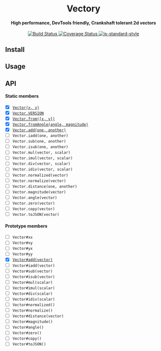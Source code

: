 <h1 align="center">Vectory</h1>
<h4 align="center">High performance, DevTools friendly, Crankshaft tolerant 2d vectors</h4>

<p align="center">
   <a href="https://travis-ci.org/broadsw0rd/vectory">
      <img src="https://travis-ci.org/broadsw0rd/vectory.svg?branch=master" alt="Build Status"></img>
   </a>
   <a href='https://coveralls.io/github/broadsw0rd/vectory?branch=master'>
      <img src='https://coveralls.io/repos/broadsw0rd/vectory/badge.svg?branch=master&service=github' alt='Coverage Status' />
   </a>
   <a href="https://github.com/feross/standard">
      <img src="https://img.shields.io/badge/code%20style-standard-brightgreen.svg?style=flat" alt="js-standard-style"></img>
   </a>
</p>

## Install

## Usage

## API

#### Static members

- [x] [`Vector(x, y)`](https://github.com/broadsw0rd/vectory/blob/master/src/vectory.js#L1)
- [x] [`Vector.VERSION`](https://github.com/broadsw0rd/vectory/blob/master/src/vectory.js#L6)
- [x] [`Vector.from([x, y])`](https://github.com/broadsw0rd/vectory/blob/master/src/vectory.js#L8)
- [x] [`Vector.fromAngle(angle, magnitude)`](https://github.com/broadsw0rd/vectory/blob/master/src/vectory.js#L12)
- [x] [`Vector.add(one, another)`](https://github.com/broadsw0rd/vectory/blob/master/src/vectory.js#L16)
- [ ] `Vector.iadd(one, another)`
- [ ] `Vector.sub(one, another)`
- [ ] `Vector.isub(one, another)`
- [ ] `Vector.mul(vector, scalar)`
- [ ] `Vector.imul(vector, scalar)`
- [ ] `Vector.div(vector, scalar)`
- [ ] `Vector.idiv(vector, scalar)`
- [ ] `Vector.normalized(vector)`
- [ ] `Vector.normalize(vector)`
- [ ] `Vector.distance(one, another)`
- [ ] `Vector.magnitude(vector)`
- [ ] `Vector.angle(vector)`
- [ ] `Vector.zero(vector)`
- [ ] `Vector.copy(vector)`
- [ ] `Vector.toJSON(vector)`

#### Prototype members

- [ ] `Vector#xx`
- [ ] `Vector#xy`
- [ ] `Vector#yx`
- [ ] `Vector#yy`
- [x] [`Vector#add(vector)`](https://github.com/broadsw0rd/vectory/blob/master/src/vectory.js#L20)
- [ ] `Vector#iadd(vector)`
- [ ] `Vector#sub(vector)`
- [ ] `Vector#isub(vector)`
- [ ] `Vector#mul(scalar)`
- [ ] `Vector#imul(scalar)`
- [ ] `Vector#div(scalar)`
- [ ] `Vector#idiv(scalar)`
- [ ] `Vector#normalized()`
- [ ] `Vector#normalize()`
- [ ] `Vector#distance(vector)`
- [ ] `Vector#magnitude()`
- [ ] `Vector#angle()`
- [ ] `Vector#zero()`
- [ ] `Vector#copy()`
- [ ] `Vector#toJSON()`
